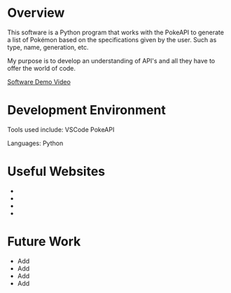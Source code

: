 # Overview

This software is a Python program that works with the PokeAPI to generate a list of Pokémon based on the specifications given by the user. Such as type, name, generation, etc.

My purpose is to develop an understanding of API's and all they have to offer the world of code.

[Software Demo Video]()

# Development Environment

Tools used include:
VSCode
PokeAPI

Languages:
Python

# Useful Websites

* []()
* []()
* []()
* []()

# Future Work

* Add
* Add
* Add
* Add